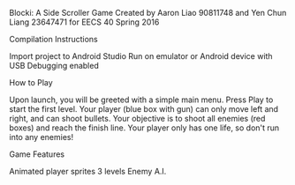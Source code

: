 Blocki: A Side Scroller Game
Created by Aaron Liao 90811748 and Yen Chun Liang 23647471 for EECS 40 Spring 2016

Compilation Instructions

Import project to Android Studio
Run on emulator or Android device with USB Debugging enabled

How to Play

Upon launch, you will be greeted with a simple main menu.
Press Play to start the first level.
Your player (blue box with gun) can only move left and right, and can shoot bullets.
Your objective is to shoot all enemies (red boxes) and reach the finish line.
Your player only has one life, so don't run into any enemies!

Game Features

Animated player sprites
3 levels
Enemy A.I.
